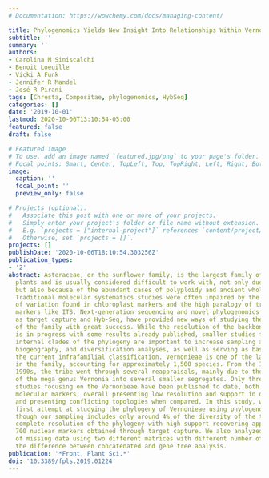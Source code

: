 ```yaml
---
# Documentation: https://wowchemy.com/docs/managing-content/

title: Phylogenomics Yields New Insight Into Relationships Within Vernonieae (Asteraceae)
subtitle: ''
summary: ''
authors:
- Carolina M Siniscalchi
- Benoit Loeuille
- Vicki A Funk
- Jennifer R Mandel
- José R Pirani
tags: [Chresta, Compositae, phylogenomics, HybSeq]
categories: []
date: '2019-10-01'
lastmod: 2020-10-06T13:10:54-05:00
featured: false
draft: false

# Featured image
# To use, add an image named `featured.jpg/png` to your page's folder.
# Focal points: Smart, Center, TopLeft, Top, TopRight, Left, Right, BottomLeft, Bottom, BottomRight.
image:
  caption: ''
  focal_point: ''
  preview_only: false

# Projects (optional).
#   Associate this post with one or more of your projects.
#   Simply enter your project's folder or file name without extension.
#   E.g. `projects = ["internal-project"]` references `content/project/deep-learning/index.md`.
#   Otherwise, set `projects = []`.
projects: []
publishDate: '2020-10-06T18:10:54.303256Z'
publication_types:
- '2'
abstract: Asteraceae, or the sunflower family, is the largest family of flowering
  plants and is usually considered difficult to work with, not only due to its size,
  but also because of the abundant cases of polyploidy and ancient whole-genome duplications.
  Traditional molecular systematics studies were often impaired by the low levels
  of variation found in chloroplast markers and the high paralogy of traditional nuclear
  markers like ITS. Next-generation sequencing and novel phylogenomics methods, such
  as target capture and Hyb-Seq, have provided new ways of studying the phylogeny
  of the family with great success. While the resolution of the backbone of the family
  is in progress with some results already published, smaller studies focusing on
  internal clades of the phylogeny are important to increase sampling and allow morphological,
  biogeography, and diversification analyses, as well as serving as basis to test
  the current infrafamilial classification. Vernonieae is one of the largest tribes
  in the family, accounting for approximately 1,500 species. From the 1970s to the
  1990s, the tribe went through several reappraisals, mainly due to the splitting
  of the mega genus Vernonia into several smaller segregates. Only three phylogenetic
  studies focusing on the Vernonieae have been published to date, both using a few
  molecular markers, overall presenting low resolution and support in deepest nodes,
  and presenting conflicting topologies when compared. In this study, we present the
  first attempt at studying the phylogeny of Vernonieae using phylogenomics. Even
  though our sampling includes only around 4% of the diversity of the tribe, we achieved
  complete resolution of the phylogeny with high support recovering approximately
  700 nuclear markers obtained through target capture. We also analyzed the effect
  of missing data using two different matrices with different number of markers and
  the difference between concatenated and gene tree analysis.
publication: '*Front. Plant Sci.*'
doi: '10.3389/fpls.2019.01224'
---
```

